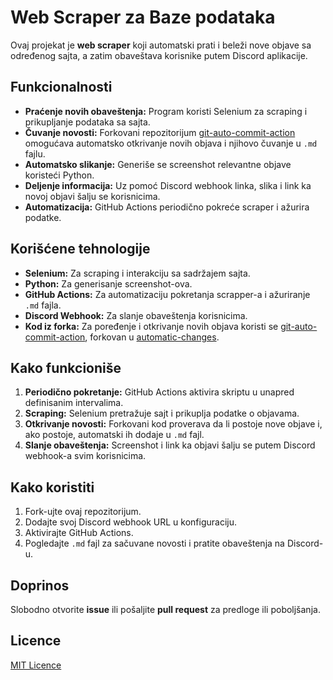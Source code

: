 # Web Scraper za Baze podataka

Ovaj projekat je **web scraper** koji automatski prati i beleži nove objave sa određenog sajta, a zatim obaveštava korisnike putem Discord aplikacije.

## Funkcionalnosti
- **Praćenje novih obaveštenja:** Program koristi Selenium za scraping i prikupljanje podataka sa sajta.
- **Čuvanje novosti:** Forkovani repozitorijum [git-auto-commit-action](https://github.com/stefanzweifel/git-auto-commit-action) omogućava automatsko otkrivanje novih objava i njihovo čuvanje u `.md` fajlu.
- **Automatsko slikanje:** Generiše se screenshot relevantne objave koristeći Python.
- **Deljenje informacija:** Uz pomoć Discord webhook linka, slika i link ka novoj objavi šalju se korisnicima.
- **Automatizacija:** GitHub Actions periodično pokreće scraper i ažurira podatke.

## Korišćene tehnologije
- **Selenium:** Za scraping i interakciju sa sadržajem sajta.
- **Python:** Za generisanje screenshot-ova.
- **GitHub Actions:** Za automatizaciju pokretanja scrapper-a i ažuriranje `.md` fajla.
- **Discord Webhook:** Za slanje obaveštenja korisnicima.
- **Kod iz forka:** Za poređenje i otkrivanje novih objava koristi se [git-auto-commit-action](https://github.com/stefanzweifel/git-auto-commit-action), forkovan u [automatic-changes](https://github.com/studentAutomations/automatic-changes).

## Kako funkcioniše
1. **Periodično pokretanje:** GitHub Actions aktivira skriptu u unapred definisanim intervalima.
2. **Scraping:** Selenium pretražuje sajt i prikuplja podatke o objavama.
3. **Otkrivanje novosti:** Forkovani kod proverava da li postoje nove objave i, ako postoje, automatski ih dodaje u `.md` fajl.
4. **Slanje obaveštenja:** Screenshot i link ka objavi šalju se putem Discord webhook-a svim korisnicima.

## Kako koristiti
1. Fork-ujte ovaj repozitorijum.
2. Dodajte svoj Discord webhook URL u konfiguraciju.
3. Aktivirajte GitHub Actions.
4. Pogledajte `.md` fajl za sačuvane novosti i pratite obaveštenja na Discord-u.

## Doprinos
Slobodno otvorite **issue** ili pošaljite **pull request** za predloge ili poboljšanja.

## Licence
[MIT Licence](./LICENSE)
